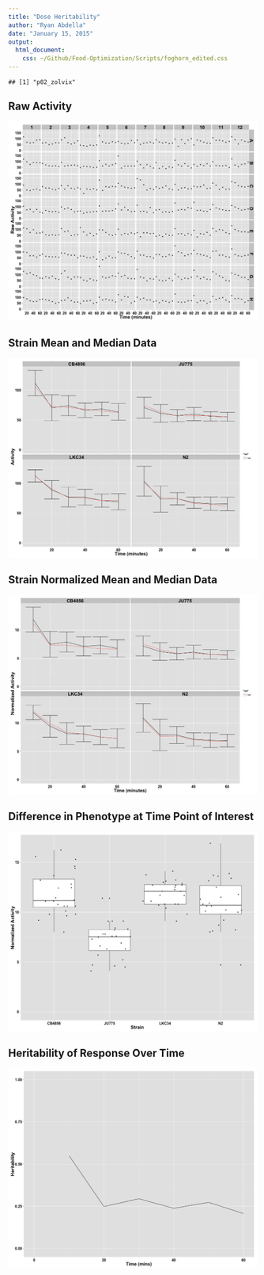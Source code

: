 ```yaml
---
title: "Dose Heritability"
author: "Ryan Abdella"
date: "January 15, 2015"
output:
  html_document:
    css: ~/Github/Food-Optimization/Scripts/foghorn_edited.css
---
```




```
## [1] "p02_zolvix"
```



## Raw Activity ##

![plot of chunk Raw](./Data/Processed/p02_zolvix/p02_zolvix_Raw-1.png) 







## Strain Mean and Median Data ##

![plot of chunk Strain_Mean_Median](./Data/Processed/p02_zolvix/p02_zolvix_Strain_Mean_Median-1.png) 

## Strain Normalized Mean and Median Data ##

![plot of chunk Strain_Norm_Mean_Median](./Data/Processed/p02_zolvix/p02_zolvix_Strain_Norm_Mean_Median-1.png) 

## Difference in Phenotype at Time Point of Interest ##

![plot of chunk Strain_Variability](./Data/Processed/p02_zolvix/p02_zolvix_Strain_Variability-1.png) 



## Heritability of Response Over Time ##

![plot of chunk Heritability](./Data/Processed/p02_zolvix/p02_zolvix_Heritability-1.png) 

